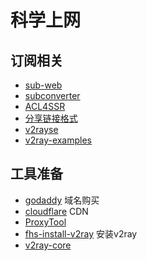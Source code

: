 # 科学上网

## 订阅相关
- [sub-web](https://github.com/CareyWang/sub-web)
- [subconverter](https://github.com/tindy2013/subconverter)
- [ACL4SSR](http://github.com/ACL4SSR/ACL4SSR)
- [分享链接格式](https://github.com/2dust/v2rayN/wiki/%E5%88%86%E4%BA%AB%E9%93%BE%E6%8E%A5%E6%A0%BC%E5%BC%8F%E8%AF%B4%E6%98%8E(ver-2))
- [v2rayse](https://v2rayse.com/c/%E8%BD%AC%E6%8D%A2%E5%B7%A5%E5%85%B7/)
- [v2ray-examples](https://github.com/v2fly/v2ray-examples)

## 工具准备

- [godaddy](https://www.godaddy.com/zh-sg) 域名购买
- [cloudflare](https://www.cloudflare.com/zh-cn/) CDN
- [ProxyTool](https://github.com/githubvpn007/ProxyTool)
- [fhs-install-v2ray](https://github.com/v2fly/fhs-install-v2ray) 安装v2ray
- [v2ray-core](https://github.com/v2fly/v2ray-core)